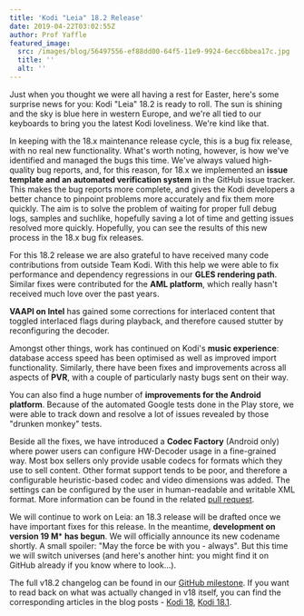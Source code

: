 ```yaml
---
title: 'Kodi "Leia" 18.2 Release'
date: 2019-04-22T03:02:55Z
author: Prof Yaffle
featured_image:
  src: /images/blog/56497556-ef88dd00-64f5-11e9-9924-6ecc6bbea17c.jpg
  title: ''
  alt: ''
---
```

Just when you thought we were all having a rest for Easter, here's some surprise news for you: Kodi "Leia" 18.2 is ready to roll. The sun is shining and the sky is blue here in western Europe, and we're all tied to our keyboards to bring you the latest Kodi loveliness. We're kind like that.

 In keeping with the 18.x maintenance release cycle, this is a bug fix release, with no real new functionality. What's worth noting, however, is how we've identified and managed the bugs this time. We've always valued high-quality bug reports, and, for this reason, for 18.x we implemented an **issue template and an automated verification system** in the GitHub issue tracker. This makes the bug reports more complete, and gives the Kodi developers a better chance to pinpoint problems more accurately and fix them more quickly. The aim is to solve the problem of waiting for proper full debug logs, samples and suchlike, hopefully saving a lot of time and getting issues resolved more quickly. Hopefully, you can see the results of this new process in the 18.x bug fix releases.

 For this 18.2 release we are also grateful to have received many code contributions from outside Team Kodi. With this help we were able to fix performance and dependency regressions in our **GLES rendering path**. Similar fixes were contributed for the **AML platform**, which really hasn't received much love over the past years.

 **VAAPI on Intel** has gained some corrections for interlaced content that toggled interlaced flags during playback, and therefore caused stutter by reconfiguring the decoder.

 Amongst other things, work has continued on Kodi's **music experience**: database access speed has been optimised as well as improved import functionality. Similarly, there have been fixes and improvements across all aspects of **PVR**, with a couple of particularly nasty bugs sent on their way.

 You can also find a huge number of **improvements for the Android platform**. Because of the automated Google tests done in the Play store, we were able to track down and resolve a lot of issues revealed by those "drunken monkey" tests.

 Beside all the fixes, we have introduced a **Codec Factory** (Android only) where power users can configure HW-Decoder usage in a fine-grained way. Most box sellers only provide usable codecs for formats which they use to sell content. Other format support tends to be poor, and therefore a configurable heuristic-based codec and video dimensions was added. The settings can be configured by the user in human-readable and writable XML format. More information can be found in the related [pull request](https://github.com/xbmc/xbmc/pull/15744).

 We will continue to work on Leia: an 18.3 release will be drafted once we have important fixes for this release. In the meantime, **development on version 19 M*** **has begun**. We will officially announce its new codename shortly. A small spoiler: "May the force be with you - always". But this time we will switch universes (and here's another hint: you might find it on GitHub already if you know where to look...).

 The full v18.2 changelog can be found in our [GitHub milestone](https://github.com/xbmc/xbmc/compare/18.1-Leia...18.2-Leia). If you want to read back on what was actually changed in v18 itself, you can find the corresponding articles in the blog posts - [Kodi 18](https://kodi.tv/article/kodi-180), [Kodi 18.1](https://kodi.tv/article/kodi-v181-leia-rc1).

 